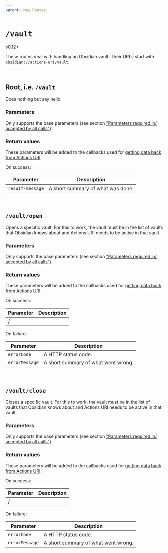```yaml
---
parent: New Routes
---
```


# `/vault`
<span class="tag-version">v0.12+</span>

These routes deal with handling an Obsidian vault.  Their URLs start with `obsidian://actions-uri/vault`.


&nbsp;


## Root, i.e. `/vault`
Does nothing but say hello.

### Parameters
Only supports the base parameters (see section ["Parameters required in/ accepted by all calls"](../parameters.md)).

### Return values
These parameters will be added to the callbacks used for [getting data back from Actions URI](../callbacks.md).

On success:

| Parameter        | Description                       |
| ---------------- | --------------------------------- |
| `result-message` | A short summary of what was done. |


&nbsp;


## `/vault/open`
Opens a specific vault.  For this to work, the vault must be in the list of vaults that Obsidian knows about and Actions URI needs to be active in that vault.

### Parameters
Only supports the base parameters (see section ["Parameters required in/ accepted by all calls"](../parameters.md)).

### Return values
These parameters will be added to the callbacks used for [getting data back from Actions URI](../callbacks.md).

On success:

| Parameter | Description |
| --------- | ----------- |
| /         |             |

On failure:

| Parameter      | Description                         |
| -------------- | ----------------------------------- |
| `errorCode`    | A HTTP status code.                 |
| `errorMessage` | A short summary of what went wrong. |


&nbsp;


## `/vault/close`
Closes a specific vault.  For this to work, the vault must be in the list of vaults that Obsidian knows about and Actions URI needs to be active in that vault.

### Parameters
Only supports the base parameters (see section ["Parameters required in/ accepted by all calls"](../parameters.md)).

### Return values
These parameters will be added to the callbacks used for [getting data back from Actions URI](../callbacks.md).

On success:

| Parameter | Description |
| --------- | ----------- |
| /         |             |

On failure:

| Parameter      | Description                         |
| -------------- | ----------------------------------- |
| `errorCode`    | A HTTP status code.                 |
| `errorMessage` | A short summary of what went wrong. |
